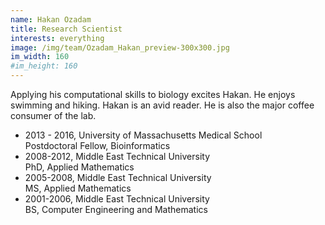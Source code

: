 ```yaml
---
name: Hakan Ozadam
title: Research Scientist
interests: everything
image: /img/team/Ozadam_Hakan_preview-300x300.jpg
im_width: 160
#im_height: 160  
---
```

Applying his computational skills to biology excites Hakan.
  He enjoys swimming and hiking. 
  Hakan is an avid reader.
  He is also the major coffee consumer of the lab. 
  
* 2013 - 2016, University of Massachusetts Medical School   
Postdoctoral Fellow, Bioinformatics     
* 2008-2012, Middle East Technical University   
PhD, Applied Mathematics   
* 2005-2008, Middle East Technical University   
MS, Applied Mathematics  
* 2001-2006, Middle East Technical University   
BS, Computer Engineering and Mathematics
